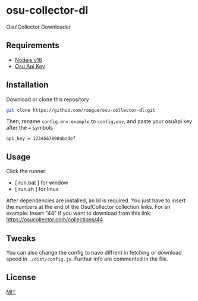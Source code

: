 # osu-collector-dl

Osu!Collector Downloader

## Requirements
* [Nodejs v16](https://nodejs.org/en/)
* [Osu Api Key](https://old.ppy.sh/p/api)

## Installation

Download or clone this repository
```bash
git clone https://github.com/roogue/osu-collector-dl.git
```

Then, rename `config.env.example` to `config,env`, and paste your osuApi key after the `=` symbols
```
api_key = 1234567890abcdef
```

## Usage

Click the runner: 
* [ run.bat ] for window
* [ run.sh ] for linux

After dependencies are installed, an Id is required. You just have to insert the numbers at the end of the Osu!Collector collection links.
For an example: Insert "44" if you want to download from this link: https://osucollector.com/collections/44

## Tweaks

You can also change the config to have diffrent in fetching or download speed in `./dist/config.js`.
Furthur info are commented in the file.

## License
[MIT](https://choosealicense.com/licenses/mit/)
